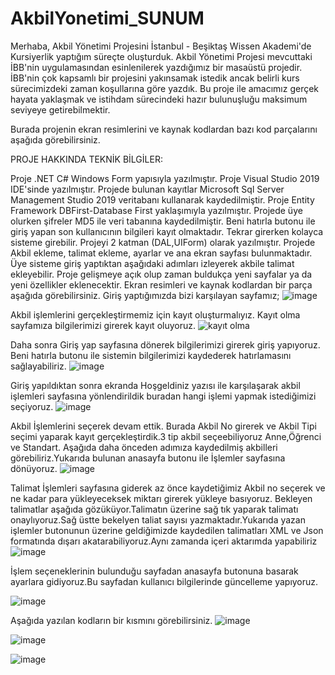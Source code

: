 # AkbilYonetimi_SUNUM
Merhaba, Akbil Yönetimi Projesini İstanbul - Beşiktaş Wissen Akademi'de Kursiyerlik yaptığım süreçte oluşturduk. Akbil Yönetimi Projesi mevcuttaki İBB'nin uygulamasından esinlenilerek yazdığımız bir masaüstü projedir. İBB'nin çok kapsamlı bir projesini yakınsamak istedik ancak belirli kurs sürecimizdeki zaman koşullarına göre yazdık. Bu proje ile amacımız gerçek hayata yaklaşmak ve istihdam sürecindeki hazır bulunuşluğu maksimum seviyeye getirebilmektir.

Burada projenin ekran resimlerini ve kaynak kodlardan bazı kod parçalarını aşağıda görebilirsiniz.

PROJE HAKKINDA TEKNİK BİLGİLER:

Proje .NET C# Windows Form yapısıyla yazılmıştır.
Proje Visual Studio 2019 IDE'sinde yazılmıştır.
Projede bulunan kayıtlar Microsoft Sql Server Management Studio 2019 veritabanı kullanarak kaydedilmiştir.
Proje Entity Framework DBFirst-Database First yaklaşımıyla yazılmıştır.
Projede üye olurken şifreler MD5 ile veri tabanına kaydedilmiştir.
Beni hatırla butonu ile giriş yapan son kullanıcının bilgileri kayıt olmaktadır. Tekrar girerken kolayca sisteme girebilir.
Projeyi 2 katman (DAL,UIForm) olarak yazılmıştır.
Projede Akbil ekleme, talimat ekleme, ayarlar ve ana ekran sayfası bulunmaktadır. Üye sisteme giriş yaptıktan aşağıdaki adımları izleyerek akbile talimat ekleyebilir.
Proje gelişmeye açık olup zaman buldukça yeni sayfalar ya da yeni özellikler eklenecektir.
Ekran resimleri ve kaynak kodlardan bir parça aşağıda görebilirsiniz.
Giriş yaptığımızda bizi karşılayan sayfamız;
![image](https://user-images.githubusercontent.com/73429501/220537634-8af2eea0-b36d-4d1b-a816-eacb22e9a965.png)

Akbil işlemlerini gerçekleştirmemiz için kayıt oluşturmalıyız. Kayıt olma sayfamıza bilgilerimizi girerek kayıt oluyoruz.
![kayıt olma](https://user-images.githubusercontent.com/73429501/220538492-cddebbb4-d6b7-458a-bbc9-b322ac2567ca.JPG)

Daha sonra Giriş yap sayfasına dönerek bilgilerimizi girerek giriş yapıyoruz. Beni hatırla butonu ile sistemin bilgilerimizi kaydederek hatırlamasını sağlayabiliriz.
![image](https://user-images.githubusercontent.com/73429501/220538910-2e78ad61-76cc-4ebd-8d1a-e2ad16a8ab5c.png)

Giriş yapıldıktan sonra ekranda Hoşgeldiniz yazısı ile karşılaşarak akbil işlemleri sayfasına yönlendirildik buradan hangi işlemi yapmak istediğimizi seçiyoruz.
![image](https://user-images.githubusercontent.com/73429501/220539266-25c3492c-a8be-416e-be60-44c74e5e96cc.png)

Akbil İşlemlerini seçerek devam ettik. Burada Akbil No girerek ve Akbil Tipi seçimi yaparak kayıt gerçekleştirdik.3 tip akbil seçeebiliyoruz Anne,Öğrenci ve Standart.
Aşağıda daha önceden adımıza kaydedilmiş akbilleri görebiliriz.Yukarıda bulunan anasayfa butonu ile İşlemler sayfasına dönüyoruz.
![image](https://user-images.githubusercontent.com/73429501/220540173-a0a1da36-e05a-4f94-ad1b-afbbc81e43d6.png)

Talimat İşlemleri sayfasına giderek az önce kaydetiğimiz Akbil no seçerek ve ne kadar para yükleyeceksek miktarı girerek yükleye basıyoruz. Bekleyen talimatlar aşağıda gözüküyor.Talimatın üzerine sağ tık yaparak talimatı onaylıyoruz.Sağ üstte bekelyen taliat sayısı yazmaktadır.Yukarıda yazan işlemler butonunun üzerine geldiğimizde kaydedilen talimatları XML ve Json formatında dışarı akatarabiliyoruz.Aynı zamanda içeri aktarımda yapabiliriz
![image](https://user-images.githubusercontent.com/73429501/220545044-cad8b241-be18-43b3-b88c-47a7c85862a3.png)

İşlem seçeneklerinin bulunduğu sayfadan anasayfa butonuna basarak ayarlara gidiyoruz.Bu sayfadan kullanıcı bilgilerinde güncelleme yapıyoruz.

![image](https://user-images.githubusercontent.com/73429501/220546588-9fc58e99-bf37-4ed5-98fd-874632f39fd0.png)

Aşağıda yazılan kodların bir kısmını görebilirsiniz.
![image](https://user-images.githubusercontent.com/73429501/220549761-93d1d4c8-7402-4d65-b72f-9827ce521e27.png)

![image](https://user-images.githubusercontent.com/73429501/220549916-6ed2afe4-c0ab-4d2d-8157-c6f0c9bc1f2a.png)

![image](https://user-images.githubusercontent.com/73429501/220550071-800fec4d-7036-4b73-84c7-22ad3cd44711.png)




